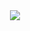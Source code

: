 <div id="header" align="center">
  <img src="https://media.tenor.com/beBEVd4Pm9oAAAAC/aquatrope-of-white-sand-thinking.gif" 
      sizes="(max-width: 300px) 100vw,
			(max-width: 600px) 50vw,
			(max-width: 900px) 33vw,
			900px"/>
</div>
